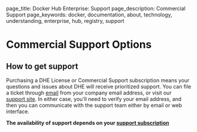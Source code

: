 page_title: Docker Hub Enterprise: Support
page_description: Commercial Support
page_keywords: docker, documentation, about, technology, understanding, enterprise, hub, registry, support

# Commercial Support Options

## How to get support

Purchasing a DHE License or Commercial Support subscription means your questions
and issues about DHE will receive prioritized support.
You can file a ticket through [email](mailto:support@docker.com) from your
company email address, or visit our [support site](https://support.docker.com).
In either case, you'll need to verify your email address, and then you can
communicate with the support team either by email or web interface.

**The availability of support depends on your [support subscription](https://www.docker.com/enterprise/support/)**
